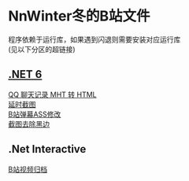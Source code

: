 # NnWinter冬的B站文件

程序依赖于运行库，如果遇到闪退则需要安装对应运行库<br />
(见以下分区的超链接)

## [.NET 6](https://dotnet.microsoft.com/zh-cn/download/dotnet/6.0/runtime)

[QQ 聊天记录 MHT 转 HTML](https://github.com/NnWinter/QQ_Mht_Message_To_Html)  
[延时截图](Programs/NET6/20200911_Time_Lapsed_Screenshot)  
[B站弹幕ASS修改](Programs/NET6/20220604_Bili_AssSub_Modify)  
[截图去除黑边](Programs/NET6/20230208_RemoveImageBlack)  

## .Net Interactive

[B站视频归档](Archive)
